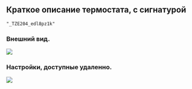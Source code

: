 ## Краткое описание термостата, с сигнатурой

	"_TZE204_edl8pz1k"
	
### Внешний вид.

<img src="https://raw.githubusercontent.com/slacky1965/tuya_thermostat_zrd/refs/heads/main/doc/images/model1-2.png"/>

### Настройки, доступные удаленно.

<img src="https://raw.githubusercontent.com/slacky1965/tuya_thermostat_zrd/refs/heads/main/doc/images/thermostat_r02_exposes.jpg"/>
